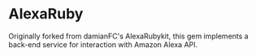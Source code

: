 # AlexaRuby

Originally forked from damianFC's AlexaRubykit, this gem implements a back-end service for interaction with Amazon Alexa API.
